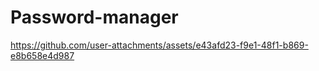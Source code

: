 # Password-manager
 https://github.com/user-attachments/assets/e43afd23-f9e1-48f1-b869-e8b658e4d987
